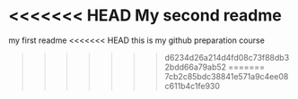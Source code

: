 <<<<<<< HEAD
My second readme
=======
my first readme
<<<<<<< HEAD
this is my github preparation course 
>>>>>>> d6234d26a214d4fd08c73f88db32bdd66a79ab52
=======
>>>>>>> 7cb2c85bdc38841e571a9c4ee08c611b4c1fe930
